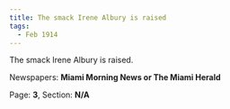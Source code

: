 ```yaml
---  
title: The smack Irene Albury is raised  
tags:  
  - Feb 1914  
---  
```

  
The smack Irene Albury is raised.  
  
Newspapers: **Miami Morning News or The Miami Herald**  
  
Page: **3**, Section: **N/A** 
